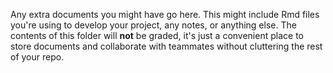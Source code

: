 Any extra documents you might have go here. This might include Rmd files you're using to develop your project, any notes, or anything else. The contents of this folder will **not** be graded, it's just a convenient place to store documents and collaborate with teammates without cluttering the rest of your repo.
